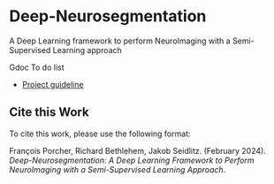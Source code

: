 # Deep-Neurosegmentation
A Deep Learning framework to perform NeuroImaging with a Semi-Supervised Learning approach

Gdoc To do list
- [Project guideline](https://docs.google.com/document/d/1340JOV0JsvpCUIeUQ3j8jZcAGy1AWgKJdzz6PUAPiP8/edit)


## Cite this Work

To cite this work, please use the following format:

François Porcher, Richard Bethlehem, Jakob Seidlitz. (February 2024). *Deep-Neurosegmentation: A Deep Learning Framework to Perform NeuroImaging with a Semi-Supervised Learning Approach*.



